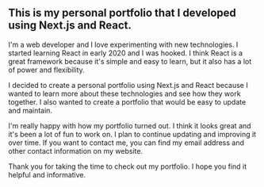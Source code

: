 <h2>This is my personal portfolio that I developed using Next.js and React.</h2>

I'm a web developer and I love experimenting with new technologies. I started learning React in early 2020 and I was hooked. I think React is a great framework because it's simple and easy to learn, but it also has a lot of power and flexibility.

I decided to create a personal portfolio using Next.js and React because I wanted to learn more about these technologies and see how they work together. I also wanted to create a portfolio that would be easy to update and maintain.

I'm really happy with how my portfolio turned out. I think it looks great and it's been a lot of fun to work on. I plan to continue updating and improving it over time. If you want to contact me, you can find my email address and other contact information on my website.

Thank you for taking the time to check out my portfolio. I hope you find it helpful and informative.
